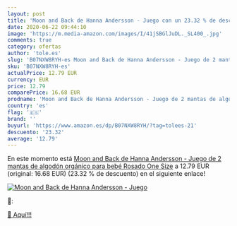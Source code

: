 ```yaml
---
layout: post
title: 'Moon and Back de Hanna Andersson - Juego con un 23.32 % de descuento'
date: 2020-06-22 09:44:10
image: 'https://m.media-amazon.com/images/I/41jSBGlJuDL._SL400_.jpg'
comments: true
category: ofertas
author: 'tole.es'
slug: 'B07NXW8RYH-es Moon and Back de Hanna Andersson - Juego de 2 mantas de...'
sku: 'B07NXW8RYH-es'
actualPrice: 12.79 EUR
currency: EUR
price: 12.79
comparePrice: 16.68 EUR
prodname: 'Moon and Back de Hanna Andersson - Juego de 2 mantas de algodón orgánico para bebé  Rosado  One Size'
country: 'es'
flag: '🇪🇸'
brand: ''
buyurl: 'https://www.amazon.es/dp/B07NXW8RYH/?tag=tolees-21'
descuento: '23.32'
average: '12.79'
---
```


En este momento está [Moon and Back de Hanna Andersson - Juego de 2 mantas de algodón orgánico para bebé  Rosado  One Size](https://www.amazon.es/dp/B07NXW8RYH/?tag=tolees-21) a 12.79 EUR (original: 16.68 EUR) (23.32 %  de descuento) en el siguiente enlace!

[![Moon and Back de Hanna Andersson - Juego](https://m.media-amazon.com/images/I/41jSBGlJuDL._SL400_.jpg)](https://www.amazon.es/dp/B07NXW8RYH/?tag=tolees-21)

🔎:


[🛒 Aquí!!!](https://www.amazon.es/dp/B07NXW8RYH/?tag=tolees-21)
